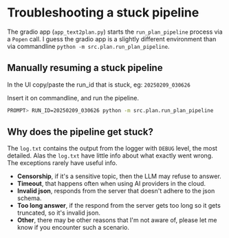 # Troubleshooting a stuck pipeline

The gradio app (`app_text2plan.py`) starts the `run_plan_pipeline` process via a `Popen` call. I guess the gradio app is a slightly different environment than via commandline `python -m src.plan.run_plan_pipeline`.

## Manually resuming a stuck pipeline

In the UI copy/paste the run_id that is stuck, eg: `20250209_030626`

Insert it on commandline, and run the pipeline.

```bash
PROMPT> RUN_ID=20250209_030626 python -m src.plan.run_plan_pipeline
```

## Why does the pipeline get stuck?

The `log.txt` contains the output from the logger with `DEBUG` level, the most detailed.
Alas the `log.txt` have little info about what exactly went wrong. 
The exceptions rarely have useful info.

- **Censorship**, if it's a sensitive topic, then the LLM may refuse to answer.
- **Timeout**, that happens often when using AI providers in the cloud.
- **Invalid json**, responds from the server that doesn't adhere to the json schema.
- **Too long answer**, if the respond from the server gets too long so it gets truncated, so it's invalid json.
- **Other**, there may be other reasons that I'm not aware of, please let me know if you encounter such a scenario.
